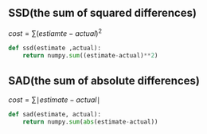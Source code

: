 ## SSD(the sum of squared differences)

 $cost = \sum(estiamte-actual)^2$

```Python
def ssd(estimate ,actual):
	return numpy.sum((estimate-actual)**2)
```

## SAD(the sum of absolute differences)

$cost = \sum \mid estimate-actual\mid$

```Python
def sad(estimate, actual):
	return numpy.sum(abs(estimate-actual))
```



